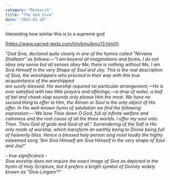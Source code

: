 ```yaml
---
category: "Research" 
title: "The God Siva"
date: "2022-01-28"
---
```


Interesting how similar this is to a supreme god 

[https://www.sacred-texts.com/hin/kmu/kmu13.htm]()

_"God Siva, declared quite clearly in one of the hymns called "Nirvana Shatkam" as follows:—"I am beyond all imaginations and forms, I do not obey any sense but all senses obey Me; there is nothing without Me, I am Siva Himself in the very Shape of Soul and Joy. This is the real description of Siva, the worshippers who proceed in their way with this true acquaintance of the worshipped  
are surely blessed. His worship required no particular arrangement,—He is ever satisfied with two little prayers and offerings,—a drop of water, a leaf of bel and cheek-slap sounds only please Him the most. We have no second thing to offer to Him, the Atman or Soul is the only object of His offer. In His well-known hymn of salutation we find the following expression:—'We bow Thee down O God, full of infinite welfare and calmness and the root cause of all the three worlds. I offer my soul unto Thee. Thou God of gods and Goal of all." Surrendering of the Self is His only mode of worship, which transform an earthly being to Divine being full of heavenly bliss. Hence a blessed holy person sing most loudly the highly esteemed song "Am Siva Himself am Siva Himself in the very shape of Soul and Joy!"_  

_- true significance -    
Siva worship does not require the exact image of Siva as depicted in the hymn of Holy Scripture, but it prefers a bright symbol of Divinity widely known as "Siva-Lingam"!"_ 